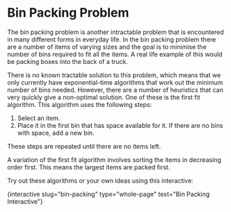 # Bin Packing Problem

The bin packing problem is another intractable problem that is encountered in many different forms in everyday life.
In the bin packing problem there are a number of items of varying sizes and the goal is to minimise the number of bins required to fit all the items.
A real life example of this would be packing boxes into the back of a truck.

There is no known tractable solution to this problem, which means that we only currently have exponential-time algorithms that work out the minimum number of bins needed.
However, there are a number of heuristics that can very quickly give a non-optimal solution.
One of these is the first fit algorithm.
This algorithm uses the following steps:

1. Select an item.
2. Place it in the first bin that has space available for it.
   If there are no bins with space, add a new bin.

These steps are repeated until there are no items left.

A variation of the first fit algorithm involves sorting the items in decreasing order first.
This means the largest items are packed first.

Try out these algorithms or your own ideas using this interactive:

{interactive slug="bin-packing" type="whole-page" text="Bin Packing Interactive"}
